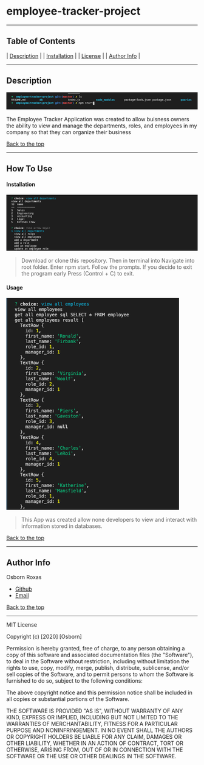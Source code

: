# employee-tracker-project
---

## Table of Contents 

| [Description](#description) |
| [Installation](#installation) |
| [License](#license) |
| [Author Info](#author-info) |


---

## Description 

![ReadMe Image](https://github.com/osbornroxas02/employee-tracker-project/blob/master/Screen%20Shot%202020-08-18%20at%2011.12.07%20PM.png)

The Employee Tracker Application was created to allow buisness owners the ability to view and manage the departments, roles, and employees in my company
so that they can organize their business



[Back to the top](#table-of-contents)

---

## How To Use

#### Installation

![ReadMe Image](https://github.com/osbornroxas02/employee-tracker-project/blob/master/Screen%20Shot%202020-08-18%20at%2011.13.02%20PM.png)

> Download or clone this repository. Then in terminal into Navigate into root folder. Enter npm start. Follow the prompts. If you decide to exit the program early Press (Control + C) to exit.


#### Usage 

![ReadMe Image](https://github.com/osbornroxas02/employee-tracker-project/blob/master/Screen%20Shot%202020-08-18%20at%2011.17.53%20PM.png)


> This App was created allow none developers to view and interact with information stored in databases.


[Back to the top](#table-of-contents)

---

## Author Info

Osborn Roxas

- [Github](https://github.com/osbornroxas02/employee-tracker-project)
- [Email](https://OSBORNROXAS02@GMAIL.COM)


[Back to the top](#table-of-contents)

---

MIT License

Copyright (c) [2020] [Osborn]

Permission is hereby granted, free of charge, to any person obtaining a copy
of this software and associated documentation files (the "Software"), to deal
in the Software without restriction, including without limitation the rights
to use, copy, modify, merge, publish, distribute, sublicense, and/or sell
copies of the Software, and to permit persons to whom the Software is
furnished to do so, subject to the following conditions:

The above copyright notice and this permission notice shall be included in all
copies or substantial portions of the Software.

THE SOFTWARE IS PROVIDED "AS IS", WITHOUT WARRANTY OF ANY KIND, EXPRESS OR
IMPLIED, INCLUDING BUT NOT LIMITED TO THE WARRANTIES OF MERCHANTABILITY,
FITNESS FOR A PARTICULAR PURPOSE AND NONINFRINGEMENT. IN NO EVENT SHALL THE
AUTHORS OR COPYRIGHT HOLDERS BE LIABLE FOR ANY CLAIM, DAMAGES OR OTHER
LIABILITY, WHETHER IN AN ACTION OF CONTRACT, TORT OR OTHERWISE, ARISING FROM,
OUT OF OR IN CONNECTION WITH THE SOFTWARE OR THE USE OR OTHER DEALINGS IN THE
SOFTWARE.
